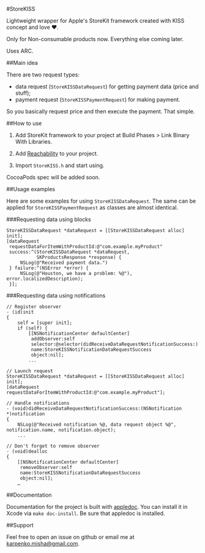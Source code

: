 #StoreKISS

Lightweight wrapper for Apple's StoreKit framework created with KISS concept and love ❤.

Only for Non-consumable products now. Everything else coming later.

Uses ARC.

##Main idea

There are two request types:

- data request (`StoreKISSDataRequest`) for getting payment data (price and stuff);
- payment request (`StoreKISSPaymentRequest`) for making payment.

So you basically request price and then execute the payment. That simple.

##How to use

1. Add StoreKit framework to your project at Build Phases > Link Binary With Libraries.

1. Add [Reachability](https://github.com/tonymillion/Reachability) to your project.

1. Import `StoreKISS.h` and start using.

CocoaPods spec will be added soon.

##Usage examples

Here are some examples for using `StoreKISSDataRequest`. The same can be applied for `StoreKISSPaymentRequest` as classes are almost identical.

###Requesting data using blocks

	StoreKISSDataRequest *dataRequest = [[StoreKISSDataRequest alloc] init];
	[dataRequest
	 requestDataForItemWithProductId:@"com.example.myProduct"
	 success:^(StoreKISSDataRequest *dataRequest,
			   SKProductsResponse *response) {
         NSLog(@"Received payment data.")
	 } failure:^(NSError *error) {
         NSLog(@"Houston, we have a problem: %@"), error.localizedDescription); 
	 }];
	 
###Requesting data using notifications

	// Register observer
	- (id)init
	{
	    self = [super init];
	    if (self) {
			[[NSNotificationCenter defaultCenter]
			 addObserver:self
			 selector:@selector(didReceiveDataRequestNotificationSuccess:)
			 name:StoreKISSNotificationDataRequestSuccess
			 object:nil];
			...

	// Launch request
	StoreKISSDataRequest *dataRequest = [[StoreKISSDataRequest alloc] init];
	[dataRequest requestDataForItemWithProductId:@"com.example.myProduct"];
	
	// Handle notifications
	- (void)didReceiveDataRequestNotificationSuccess:(NSNotification *)notification
	{
		NSLog(@"Received notification %@, data request object %@", notification.name, notification.object);
		...
	
	// Don't forget to remove observer
	- (void)dealloc
	{
		[[NSNotificationCenter defaultCenter]
		 removeObserver:self
		 name:StoreKISSNotificationDataRequestSuccess
		 object:nil];
		…

##Documentation

Documentation for the project is built with [appledoc](http://gentlebytes.com/appledoc/). You can install it in Xcode via `make doc-install`. Be sure that appledoc is installed.

##Support

Feel free to open an issue on github or email me at [karpenko.misha@gmail.com](mailto:karpenko.misha@gmail.com).